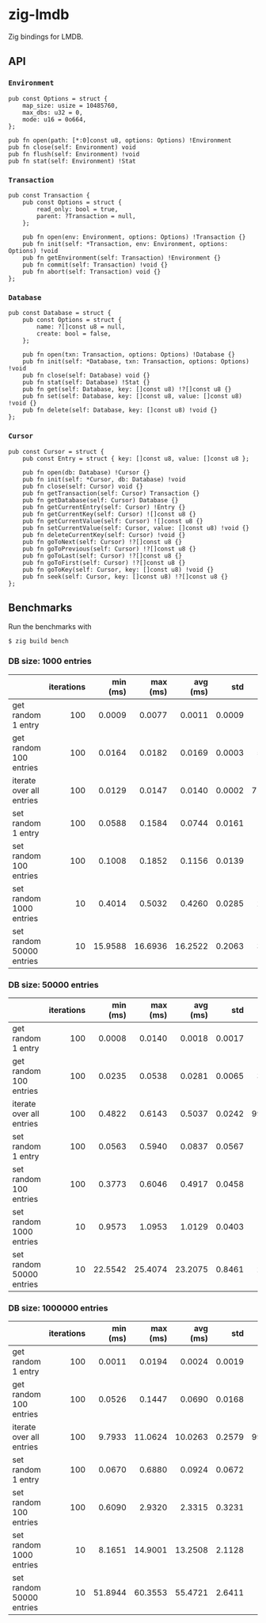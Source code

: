 # zig-lmdb

Zig bindings for LMDB.

## API

### `Environment`

```zig
pub const Options = struct {
    map_size: usize = 10485760,
    max_dbs: u32 = 0,
    mode: u16 = 0o664,
};

pub fn open(path: [*:0]const u8, options: Options) !Environment
pub fn close(self: Environment) void
pub fn flush(self: Environment) !void
pub fn stat(self: Environment) !Stat
```

### `Transaction`

```zig
pub const Transaction {
    pub const Options = struct {
        read_only: bool = true,
        parent: ?Transaction = null,
    };

    pub fn open(env: Environment, options: Options) !Transaction {}
    pub fn init(self: *Transaction, env: Environment, options: Options) !void
    pub fn getEnvironment(self: Transaction) !Environment {}
    pub fn commit(self: Transaction) !void {}
    pub fn abort(self: Transaction) void {}
};
```

### `Database`

```zig
pub const Database = struct {
    pub const Options = struct {
        name: ?[]const u8 = null,
        create: bool = false,
    };

    pub fn open(txn: Transaction, options: Options) !Database {}
    pub fn init(self: *Database, txn: Transaction, options: Options) !void
    pub fn close(self: Database) void {}
    pub fn stat(self: Database) !Stat {}
    pub fn get(self: Database, key: []const u8) !?[]const u8 {}
    pub fn set(self: Database, key: []const u8, value: []const u8) !void {}
    pub fn delete(self: Database, key: []const u8) !void {}
};
```

### `Cursor`

```zig
pub const Cursor = struct {
    pub const Entry = struct { key: []const u8, value: []const u8 };

    pub fn open(db: Database) !Cursor {}
    pub fn init(self: *Cursor, db: Database) !void
    pub fn close(self: Cursor) void {}
    pub fn getTransaction(self: Cursor) Transaction {}
    pub fn getDatabase(self: Cursor) Database {}
    pub fn getCurrentEntry(self: Cursor) !Entry {}
    pub fn getCurrentKey(self: Cursor) ![]const u8 {}
    pub fn getCurrentValue(self: Cursor) ![]const u8 {}
    pub fn setCurrentValue(self: Cursor, value: []const u8) !void {}
    pub fn deleteCurrentKey(self: Cursor) !void {}
    pub fn goToNext(self: Cursor) !?[]const u8 {}
    pub fn goToPrevious(self: Cursor) !?[]const u8 {}
    pub fn goToLast(self: Cursor) !?[]const u8 {}
    pub fn goToFirst(self: Cursor) !?[]const u8 {}
    pub fn goToKey(self: Cursor, key: []const u8) !void {}
    pub fn seek(self: Cursor, key: []const u8) !?[]const u8 {}
};
```

## Benchmarks

Run the benchmarks with

```
$ zig build bench
```

### DB size: 1000 entries

|                          | iterations | min (ms) | max (ms) | avg (ms) |    std |  ops / s |
| :----------------------- | ---------: | -------: | -------: | -------: | -----: | -------: |
| get random 1 entry       |        100 |   0.0009 |   0.0077 |   0.0011 | 0.0009 |   872707 |
| get random 100 entries   |        100 |   0.0164 |   0.0182 |   0.0169 | 0.0003 |  5902310 |
| iterate over all entries |        100 |   0.0129 |   0.0147 |   0.0140 | 0.0002 | 71379574 |
| set random 1 entry       |        100 |   0.0588 |   0.1584 |   0.0744 | 0.0161 |    13450 |
| set random 100 entries   |        100 |   0.1008 |   0.1852 |   0.1156 | 0.0139 |   865202 |
| set random 1000 entries  |         10 |   0.4014 |   0.5032 |   0.4260 | 0.0285 |  2347165 |
| set random 50000 entries |         10 |  15.9588 |  16.6936 |  16.2522 | 0.2063 |  3076516 |

### DB size: 50000 entries

|                          | iterations | min (ms) | max (ms) | avg (ms) |    std |  ops / s |
| :----------------------- | ---------: | -------: | -------: | -------: | -----: | -------: |
| get random 1 entry       |        100 |   0.0008 |   0.0140 |   0.0018 | 0.0017 |   545432 |
| get random 100 entries   |        100 |   0.0235 |   0.0538 |   0.0281 | 0.0065 |  3561937 |
| iterate over all entries |        100 |   0.4822 |   0.6143 |   0.5037 | 0.0242 | 99267401 |
| set random 1 entry       |        100 |   0.0563 |   0.5940 |   0.0837 | 0.0567 |    11949 |
| set random 100 entries   |        100 |   0.3773 |   0.6046 |   0.4917 | 0.0458 |   203357 |
| set random 1000 entries  |         10 |   0.9573 |   1.0953 |   1.0129 | 0.0403 |   987228 |
| set random 50000 entries |         10 |  22.5542 |  25.4074 |  23.2075 | 0.8461 |  2154474 |

### DB size: 1000000 entries

|                          | iterations | min (ms) | max (ms) | avg (ms) |    std |  ops / s |
| :----------------------- | ---------: | -------: | -------: | -------: | -----: | -------: |
| get random 1 entry       |        100 |   0.0011 |   0.0194 |   0.0024 | 0.0019 |   422608 |
| get random 100 entries   |        100 |   0.0526 |   0.1447 |   0.0690 | 0.0168 |  1448383 |
| iterate over all entries |        100 |   9.7933 |  11.0624 |  10.0263 | 0.2579 | 99737645 |
| set random 1 entry       |        100 |   0.0670 |   0.6880 |   0.0924 | 0.0672 |    10819 |
| set random 100 entries   |        100 |   0.6090 |   2.9320 |   2.3315 | 0.3231 |    42890 |
| set random 1000 entries  |         10 |   8.1651 |  14.9001 |  13.2508 | 2.1128 |    75467 |
| set random 50000 entries |         10 |  51.8944 |  60.3553 |  55.4721 | 2.6411 |   901354 |
